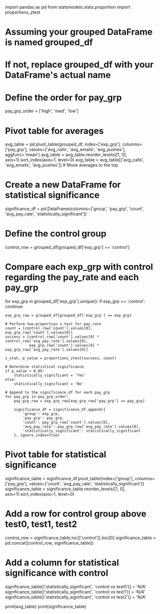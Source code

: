 import pandas as pd
from statsmodels.stats.proportion import proportions_ztest

# Assuming your grouped DataFrame is named grouped_df
# If not, replace grouped_df with your DataFrame's actual name

# Define the order for pay_grp
pay_grp_order = ['high', 'med', 'low']

# Pivot table for averages
avg_table = pd.pivot_table(grouped_df, index=['exp_grp'], columns=['pay_grp'], values=['avg_calls', 'avg_emails', 'avg_pushes'], aggfunc='mean')
avg_table = avg_table.reorder_levels([1, 0], axis=1).sort_index(axis=1, level=0)
avg_table = avg_table[['avg_calls', 'avg_emails', 'avg_pushes']]  # Move averages to the top

# Create a new DataFrame for statistical significance
significance_df = pd.DataFrame(columns=['group', 'pay_grp', 'count', 'avg_pay_rate', 'statistically_significant'])

# Define the control group
control_row = grouped_df[grouped_df['exp_grp'] == 'control']

# Compare each exp_grp with control regarding the pay_rate and each pay_grp
for exp_grp in grouped_df['exp_grp'].unique():
    if exp_grp == 'control':
        continue

    exp_grp_row = grouped_df[grouped_df['exp_grp'] == exp_grp]

    # Perform two-proportion z-test for pay_rate
    count = [control_row['count'].values[0], exp_grp_row['count'].values[0]]
    success = [control_row['count'].values[0] * control_row['avg_pay_rate'].values[0],
               exp_grp_row['count'].values[0] * exp_grp_row['avg_pay_rate'].values[0]]
    
    z_stat, p_value = proportions_ztest(success, count)

    # Determine statistical significance
    if p_value < 0.05:
        statistically_significant = 'Yes'
    else:
        statistically_significant = 'No'

    # Append to the significance_df for each pay_grp
    for pay_grp in pay_grp_order:
        pay_grp_row = exp_grp_row[exp_grp_row['pay_grp'] == pay_grp]

        significance_df = significance_df.append({
            'group': exp_grp,
            'pay_grp': pay_grp,
            'count': pay_grp_row['count'].values[0],
            'avg_pay_rate': pay_grp_row['avg_pay_rate'].values[0],
            'statistically_significant': statistically_significant
        }, ignore_index=True)

# Pivot table for statistical significance
significance_table = significance_df.pivot_table(index=['group'], columns=['pay_grp'], values=['count', 'avg_pay_rate', 'statistically_significant'])
significance_table = significance_table.reorder_levels([1, 0], axis=1).sort_index(axis=1, level=0)

# Add a row for control group above test0, test1, test2
control_row = significance_table.loc[['control']].iloc[0]
significance_table = pd.concat([control_row, significance_table])

# Add a column for statistical significance with control
significance_table[('statistically_significant', 'control vs test0')] = 'N/A'
significance_table[('statistically_significant', 'control vs test1')] = 'N/A'
significance_table[('statistically_significant', 'control vs test2')] = 'N/A'

print(avg_table)
print(significance_table)
